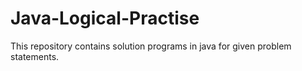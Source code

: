 # Java-Logical-Practise
This repository contains solution programs in java for given problem statements.
